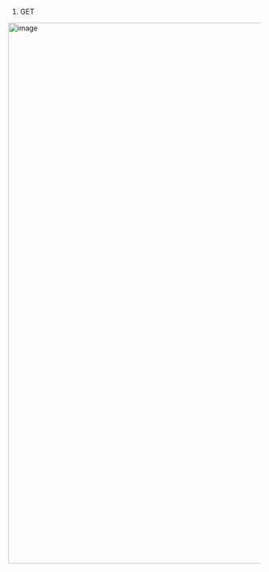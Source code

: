 1. GET
<img width="1920" height="1080" alt="image" src="https://github.com/user-attachments/assets/6c6fa0d1-a97c-4fc3-891c-18a1439df5a7" />
